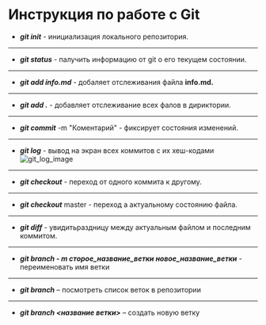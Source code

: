 # Инструкция по работе с Git

*  ***git init***  - инициализация локального репозитория.
---
* ***git status*** - палучить информацию от git о его текущем состоянии.
---
* ***git add info.md*** - добаляет отслеживания файла **info.md.**
---
* ***git add .*** - добавляет отслеживание всех фалов в дириктории.
---
* ***git commit*** -m "Коментарий" - фиксирует состояния изменений.
---
* ***git log*** - вывод на экран всех коммитов с их хеш-кодами ![git_log_image](git_log.jpg)
---
* ***git checkout*** - переход от одного коммита к другому.
----
* ***git checkout*** master - переход а актуальному состоянию файла.
---
* ***git diff*** - увидитьраздницу между актуальным файлом и последним коммитом.
---
* ***git branch - m сторое_название_ветки новое_название_ветки*** - переименовать имя ветки
---
* ***git branch*** – посмотреть список веток в репозитории
---
* ***git branch <название ветки>*** – создать новую ветку
